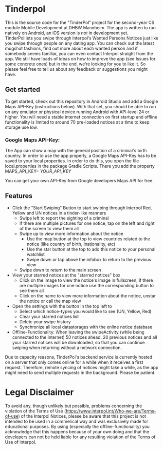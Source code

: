 

# Tinderpol
This is the source code for the "TinderPol" project for the second-year CS module Mobile Development at DHBW Mannheim. 
The app is written to run natively on Android, an iOS version is _not_ in development yet.
<br />
TinderPol lets you swipe through Interpol's Wanted Persons Notices just like you swipe through people on any dating app. You can check out the latest mugshot fashions, find out more about each wanted person and if somebody seems familiar, you can even contact Interpol straight from the app.
We still have loads of ideas on how to improve the app (see Issues for some concrete ones) but in the end, we're looking for you to like it. So please feel free to tell us about any feedback or suggestions you might have.

## Get started
To get started, check out this repository in Android Studio and add a Google Maps API-Key (instructions below).
With that set, you should be able to run on any emulator or physical device running Android with API-level 24 or higher.
You will need a stable internet connection on first startup and offline functionality is limited to around 70 pre-loaded notices at a time to keep storage use low.

### Google Maps API-Key:
The App can show a map with the general position of a criminal's birth country. In order to use the app properly, a Google Maps API-Key has to be saved to your local properties.
In order to do this, you open the file local.properties in the package Gradle Scripts. There you add the property
MAPS_API_KEY= _YOUR_API_KEY_

You can get your own API-Key from Google developers Maps API for free.

## Features
- Click the "Start Swiping" Button to start swiping through Interpol Red, Yellow and UN notices in a tinder-like manners
  - Swipe left to report the sighting of a criminal
  - If there are multiple pictures for one notice, tap on the left and right of the screen to view them all
  - Swipe up to view more information about the notice
    - Use the map button at the top to view countries related to the notice (like country of birth, lnationality, etc)
    - Use the star button at the top to add this notice to your personal watchlist
    - Swipe down or tap above the infobox to return to the previous view
  - Swipe down to return to the main screen
- View your starred notices at the "starred notices" box
  - Click on the image to view the notice's image in fullscreen, if there are multiple images for one notice use the corresponding button to see them all
  - Click on the name to view more information about the notice, unstar the notice or call the map view
- Open the settings with the button in the top left to
  - Select which notice-types you would like to see (UN, Yellow, Red)
  - Clear your starred notices list
  - Delete your swipe history
  - Synchronize all local datastorages with the online notice database
- Offline-Functionality: When leaving the swipeActivity (while being connected to the internet) 50 notices ahead, 20 previous notices and all your starred notices will be downloaded, so that you can continue swiping when returning without a network connection.

Due to capacity reasons, TinderPol's backend service is currently hosted on a server that only comes online for a while when it receives a first request. Therefore, remote syncing of notices might take a while, as the app might need to send multiple requests in the background. Please be patient.

# Legal Disclaimer
To avoid any, though unlikely but possible, problems concerning the violation of the Terms of Use (https://www.interpol.int/Who-we-are/Terms-of-use) of the Interpol Notices, please be aware that this project is not intended to be used in a commerical way and was exclusively made for educational purposes.
By using (especially the offline-functionality) you acknowledge that this happens because of your own doing and that the developers can not be held liable for any resulting violation of the Terms of Use of Interpol.
